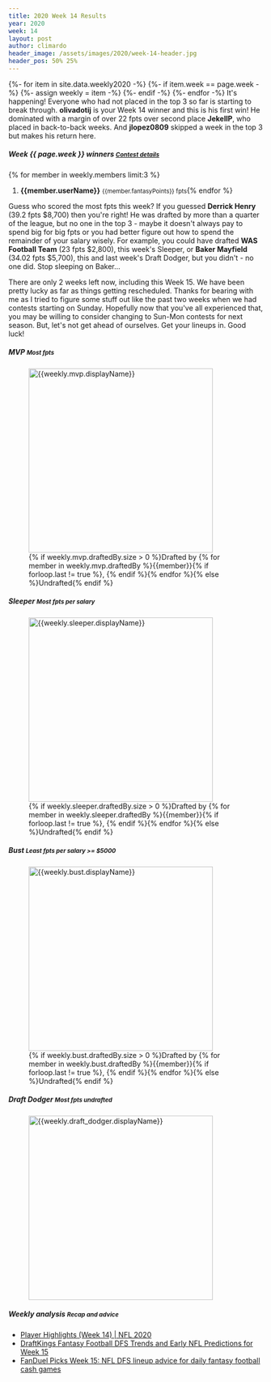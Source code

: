 ```yaml
---
title: 2020 Week 14 Results
year: 2020
week: 14
layout: post
author: climardo
header_image: /assets/images/2020/week-14-header.jpg
header_pos: 50% 25%
---
```

{%- for item in site.data.weekly2020 -%}
    {%- if item.week == page.week -%}
        {%- assign weekly = item -%}
    {%- endif -%}
{%- endfor -%}
It's happening! Everyone who had not placed in the top 3 so far is starting to break through. **olivadotij** is your Week 14 winner and this is his first win! He dominated with a margin of over 22 fpts over second place **JekellP**, who placed in back-to-back weeks. And  **jlopez0809** skipped a week in the top 3 but makes his return here. 

##### Week {{ page.week }} winners <small class="text-muted">[Contest details](https://www.draftkings.com/contest/gamecenter/{{weekly.contest_id}})</small>
{% for member in weekly.members limit:3 %}
1. **{{member.userName}}** <small class="text-muted">{{member.fantasyPoints}} fpts</small>{% endfor %}

Guess who scored the most fpts this week? If you guessed **Derrick Henry** (39.2 fpts $8,700) then you're right! He was drafted by more than a quarter of the league, but no one in the top 3 - maybe it doesn't always pay to spend big for big fpts or you had better figure out how to spend the remainder of your salary wisely. For example, you could have drafted **WAS Football Team** (23 fpts $2,800), this week's Sleeper, or **Baker Mayfield** (34.02 fpts $5,700), this and last week's Draft Dodger, but you didn't - no one did. Stop sleeping on Baker...

There are only 2 weeks left now, including this Week 15. We have been pretty lucky as far as things getting rescheduled. Thanks for bearing with me as I tried to figure some stuff out like the past two weeks when we had contests starting on Sunday. Hopefully now that you've all experienced that, you may be willing to consider changing to Sun-Mon contests for next season. But, let's not get ahead of ourselves. Get your lineups in. Good luck! 

##### MVP <small class="text-muted">Most fpts</small>
<figure class="figure">
    <img class="img-fluid" src="/assets/images/{{page.year}}/week-{{page.week}}-{{weekly.mvp.displayName | replace: ' ', '-' | escape |downcase }}.png" width="364px" alt="{{weekly.mvp.displayName}}"/>
    <figcaption class="figure-caption">{% if weekly.mvp.draftedBy.size > 0 %}Drafted by {% for member in weekly.mvp.draftedBy %}{{member}}{% if forloop.last != true %}, {% endif %}{% endfor %}{% else %}Undrafted{% endif %}</figcaption>
</figure>

##### Sleeper <small class="text-muted">Most fpts per salary</small>
<figure class="figure">
    <img class="img-fluid" src="/assets/images/{{page.year}}/week-{{page.week}}-{{weekly.sleeper.displayName | replace: ' ', '-' | escape | downcase }}.png" width="364px" alt="{{weekly.sleeper.displayName}}"/>
    <figcaption class="figure-caption">{% if weekly.sleeper.draftedBy.size > 0 %}Drafted by {% for member in weekly.sleeper.draftedBy %}{{member}}{% if forloop.last != true %}, {% endif %}{% endfor %}{% else %}Undrafted{% endif %}</figcaption>
</figure>

##### Bust <small class="text-muted">Least fpts per salary >= $5000</small>
<figure class="figure">
    <img class="img-fluid" src="/assets/images/{{page.year}}/week-{{page.week}}-{{weekly.bust.displayName | replace: ' ', '-' | escape | downcase }}.png" width="364px" alt="{{weekly.bust.displayName}}"/>
    <figcaption class="figure-caption">{% if weekly.bust.draftedBy.size > 0 %}Drafted by {% for member in weekly.bust.draftedBy %}{{member}}{% if forloop.last != true %}, {% endif %}{% endfor %}{% else %}Undrafted{% endif %}</figcaption>
</figure>

##### Draft Dodger <small class="text-muted">Most fpts undrafted</small>
<figure class="figure">
    <img class="img-fluid" src="/assets/images/{{page.year}}/week-{{page.week}}-{{weekly.draft_dodger.displayName | replace: ' ', '-' | escape | downcase }}.png" width="364px" alt="{{weekly.draft_dodger.displayName}}"/>
</figure>

##### Weekly analysis <small class="text-muted">Recap and advice</small>
- [Player Highlights (Week 14) \| NFL 2020](https://youtube.com/playlist?list=PLRdw3IjKY2gmSXzCcyrSE-XPKnWcN3rP9)
- [DraftKings Fantasy Football DFS Trends and Early NFL Predictions for Week 15](https://dknation.draftkings.com/playbook/2020/12/14/22175285/draftkings-fantasy-football-dfs-trends-early-nfl-predictions-week-15-jonathan-taylor-cam-akers)
- [FanDuel Picks Week 15: NFL DFS lineup advice for daily fantasy football cash games](https://www.sportingnews.com/us/fantasy/list/fanduel-picks-week-15-nfl-dfs-lineup-advice-daily-fantasy-football-cash-games/1hh14lhkzh21g1e1o5h63ttlp4)
